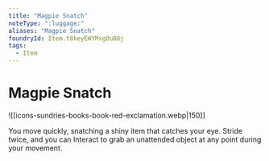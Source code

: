 ```yaml
---
title: "Magpie Snatch"
noteType: ":luggage:"
aliases: "Magpie Snatch"
foundryId: Item.t8keyEWYMxgOuB8j
tags:
  - Item
---
```


# Magpie Snatch
![[icons-sundries-books-book-red-exclamation.webp|150]]

You move quickly, snatching a shiny item that catches your eye. Stride twice, and you can Interact to grab an unattended object at any point during your movement.
